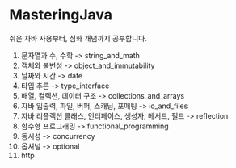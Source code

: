 # MasteringJava
쉬운 자바 사용부터, 심화 개념까지 공부합니다. 
1. 문자열과 수, 수학 -> string_and_math
2. 객체와 불변성 -> object_and_immutability
3. 날짜와 시간 -> date
4. 타입 추론 -> type_interface
5. 배열, 컬렉션, 데이터 구조 -> collections_and_arrays
6. 자바 입출력, 파일, 버퍼, 스캐닝, 포매팅 -> io_and_files
7. 자바 리플렉션 클래스, 인터페이스, 생성자, 메서드, 필드 -> reflection
8. 함수형 프로그래밍 -> functional_programming
9. 동시성 -> concurrency
10. 옵셔널 -> optional
11. http